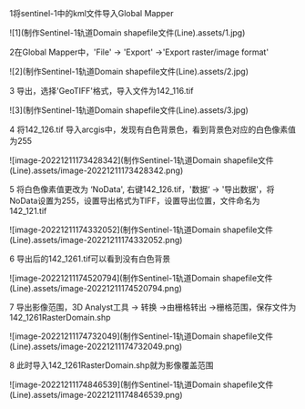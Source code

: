 1将sentinel-1中的kml文件导入Global Mapper

![1](制作Sentinel-1轨道Domain shapefile文件(Line).assets/1.jpg)

2在Global Mapper中，'File' -> 'Export' ->'Export raster/image format'



![2](制作Sentinel-1轨道Domain shapefile文件(Line).assets/2.jpg)

3 导出，选择'GeoTIFF'格式，导入文件为142_116.tif

![3](制作Sentinel-1轨道Domain shapefile文件(Line).assets/3.jpg)

4 将142_126.tif 导入arcgis中，发现有白色背景色，看到背景色对应的白色像素值为255

![image-20221211173428342](制作Sentinel-1轨道Domain shapefile文件(Line).assets/image-20221211173428342.png)

5 将白色像素值更改为 ‘NoData', 右键142_126.tif，'数据‘ -> '导出数据'，将NoData设置为255，设置导出格式为TIFF，设置导出位置，文件命名为142_121.tif

![image-20221211174332052](制作Sentinel-1轨道Domain shapefile文件(Line).assets/image-20221211174332052.png)

6 导出后的142_1261.tif可以看到没有白色背景

![image-20221211174520794](制作Sentinel-1轨道Domain shapefile文件(Line).assets/image-20221211174520794.png)

7 导出影像范围，3D Analyst工具 -> 转换 ->由栅格转出 ->栅格范围，保存文件为142_1261RasterDomain.shp

![image-20221211174732049](制作Sentinel-1轨道Domain shapefile文件(Line).assets/image-20221211174732049.png)

8 此时导入142_1261RasterDomain.shp就为影像覆盖范围

![image-20221211174846539](制作Sentinel-1轨道Domain shapefile文件(Line).assets/image-20221211174846539.png)